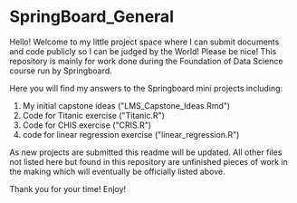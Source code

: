 # SpringBoard_General

Hello!  Welcome to my little project space where I can submit documents and code publicly so I can be judged by the World!  Please be nice!  This repository is mainly for work done during the Foundation of Data Science course run by Springboard.

Here you will find my answers to the Springboard mini projects including:

1) My initial capstone ideas ("LMS_Capstone_Ideas.Rmd")
2) Code for Titanic exercise ("Titanic.R")
3) Code for CHIS exercise ("CRIS.R")
4) code for linear regression exercise ("linear_regression.R")

As new projects are submitted this readme will be updated.  All other files not listed here but found in this repository are unfinished pieces of work in the making which will eventually be officially listed above.

Thank you for your time!  Enjoy!
